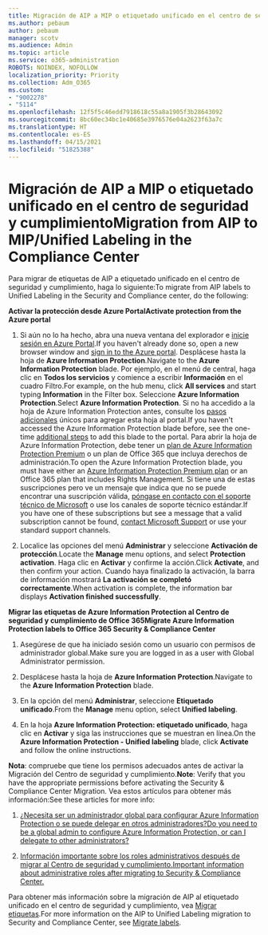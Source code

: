 ```yaml
---
title: Migración de AIP a MIP o etiquetado unificado en el centro de seguridad y cumplimiento
ms.author: pebaum
author: pebaum
manager: scotv
ms.audience: Admin
ms.topic: article
ms.service: o365-administration
ROBOTS: NOINDEX, NOFOLLOW
localization_priority: Priority
ms.collection: Adm_O365
ms.custom:
- "9002278"
- "5114"
ms.openlocfilehash: 12f5f5c46edd7918618c55a8a1905f3b28643092
ms.sourcegitcommit: 8bc60ec34bc1e40685e3976576e04a2623f63a7c
ms.translationtype: HT
ms.contentlocale: es-ES
ms.lasthandoff: 04/15/2021
ms.locfileid: "51825388"
---
```

# <a name="migration-from-aip-to-mipunified-labeling-in-the-compliance-center"></a><span data-ttu-id="3ec8f-102">Migración de AIP a MIP o etiquetado unificado en el centro de seguridad y cumplimiento</span><span class="sxs-lookup"><span data-stu-id="3ec8f-102">Migration from AIP to MIP/Unified Labeling in the Compliance Center</span></span>

<span data-ttu-id="3ec8f-103">Para migrar de etiquetas de AIP a etiquetado unificado en el centro de seguridad y cumplimiento, haga lo siguiente:</span><span class="sxs-lookup"><span data-stu-id="3ec8f-103">To migrate from AIP labels to Unified Labeling in the Security and Compliance center, do the following:</span></span>

<span data-ttu-id="3ec8f-104">**Activar la protección desde Azure Portal**</span><span class="sxs-lookup"><span data-stu-id="3ec8f-104">**Activate protection from the Azure portal**</span></span>

1. <span data-ttu-id="3ec8f-105">Si aún no lo ha hecho, abra una nueva ventana del explorador e [inicie sesión en Azure Portal](https://docs.microsoft.com/azure/information-protection/deploy-use/configure-policy#signing-in-to-the-azure-portal).</span><span class="sxs-lookup"><span data-stu-id="3ec8f-105">If you haven't already done so, open a new browser window and [sign in to the Azure portal](https://docs.microsoft.com/azure/information-protection/deploy-use/configure-policy#signing-in-to-the-azure-portal).</span></span> <span data-ttu-id="3ec8f-106">Desplácese hasta la hoja de **Azure Information Protection**.</span><span class="sxs-lookup"><span data-stu-id="3ec8f-106">Navigate to the **Azure Information Protection** blade.</span></span> <span data-ttu-id="3ec8f-107">Por ejemplo, en el menú de central, haga clic en **Todos los servicios** y comience a escribir **Información** en el cuadro Filtro.</span><span class="sxs-lookup"><span data-stu-id="3ec8f-107">For example, on the hub menu, click **All services** and start typing **Information** in the Filter box.</span></span> <span data-ttu-id="3ec8f-108">Seleccione **Azure Information Protection**.</span><span class="sxs-lookup"><span data-stu-id="3ec8f-108">Select **Azure Information Protection**.</span></span> <span data-ttu-id="3ec8f-109">Si no ha accedido a la hoja de Azure Information Protection antes, consulte los [pasos adicionales](https://docs.microsoft.com/azure/information-protection/deploy-use/configure-policy#to-access-the-azure-information-protection-blade-for-the-first-time) únicos para agregar esta hoja al portal.</span><span class="sxs-lookup"><span data-stu-id="3ec8f-109">If you haven't accessed the Azure Information Protection blade before, see the one-time [additional steps](https://docs.microsoft.com/azure/information-protection/deploy-use/configure-policy#to-access-the-azure-information-protection-blade-for-the-first-time) to add this blade to the portal.</span></span> <span data-ttu-id="3ec8f-110">Para abrir la hoja de Azure Information Protection, debe tener un [plan de Azure Information Protection Premium](https://www.microsoft.com/cloud-platform/azure-information-protection-pricing) o un plan de Office 365 que incluya derechos de administración.</span><span class="sxs-lookup"><span data-stu-id="3ec8f-110">To open the Azure Information Protection blade, you must have either an [Azure Information Protection Premium plan](https://www.microsoft.com/cloud-platform/azure-information-protection-pricing) or an Office 365 plan that includes Rights Management.</span></span> <span data-ttu-id="3ec8f-111">Si tiene una de estas suscripciones pero ve un mensaje que indica que no se puede encontrar una suscripción válida, [póngase en contacto con el soporte técnico de Microsoft](https://docs.microsoft.com/azure/information-protection/get-started/information-support#to-contact-microsoft-support) o use los canales de soporte técnico estándar.</span><span class="sxs-lookup"><span data-stu-id="3ec8f-111">If you have one of these subscriptions but see a message that a valid subscription cannot be found, [contact Microsoft Support](https://docs.microsoft.com/azure/information-protection/get-started/information-support#to-contact-microsoft-support) or use your standard support channels.</span></span>

2. <span data-ttu-id="3ec8f-112">Localice las opciones del menú **Administrar** y seleccione **Activación de protección**.</span><span class="sxs-lookup"><span data-stu-id="3ec8f-112">Locate the **Manage** menu options, and select **Protection activation**.</span></span> <span data-ttu-id="3ec8f-113">Haga clic en **Activar** y confirme la acción.</span><span class="sxs-lookup"><span data-stu-id="3ec8f-113">Click **Activate**, and then confirm your action.</span></span> <span data-ttu-id="3ec8f-114">Cuando haya finalizado la activación, la barra de información mostrará **La activación se completó correctamente**.</span><span class="sxs-lookup"><span data-stu-id="3ec8f-114">When activation is complete, the information bar displays **Activation finished successfully**.</span></span>

<span data-ttu-id="3ec8f-115">**Migrar las etiquetas de Azure Information Protection al Centro de seguridad y cumplimiento de Office 365**</span><span class="sxs-lookup"><span data-stu-id="3ec8f-115">**Migrate Azure Information Protection labels to Office 365 Security & Compliance Center**</span></span>

1. <span data-ttu-id="3ec8f-116">Asegúrese de que ha iniciado sesión como un usuario con permisos de administrador global.</span><span class="sxs-lookup"><span data-stu-id="3ec8f-116">Make sure you are logged in as a user with Global Administrator permission.</span></span>

2. <span data-ttu-id="3ec8f-117">Desplácese hasta la hoja de **Azure Information Protection**.</span><span class="sxs-lookup"><span data-stu-id="3ec8f-117">Navigate to the **Azure Information Protection** blade.</span></span>

3. <span data-ttu-id="3ec8f-118">En la opción del menú **Administrar**, seleccione **Etiquetado unificado**.</span><span class="sxs-lookup"><span data-stu-id="3ec8f-118">From the **Manage** menu option, select **Unified labeling**.</span></span>

4. <span data-ttu-id="3ec8f-119">En la hoja **Azure Information Protection: etiquetado unificado**, haga clic en **Activar** y siga las instrucciones que se muestran en línea.</span><span class="sxs-lookup"><span data-stu-id="3ec8f-119">On the **Azure Information Protection - Unified labeling** blade, click **Activate** and follow the online instructions.</span></span>

<span data-ttu-id="3ec8f-120">**Nota**: compruebe que tiene los permisos adecuados antes de activar la Migración del Centro de seguridad y cumplimiento.</span><span class="sxs-lookup"><span data-stu-id="3ec8f-120">**Note**: Verify that you have the appropriate permissions before activating the Security & Compliance Center Migration.</span></span> <span data-ttu-id="3ec8f-121">Vea estos artículos para obtener más información:</span><span class="sxs-lookup"><span data-stu-id="3ec8f-121">See these articles for more info:</span></span>

1. [<span data-ttu-id="3ec8f-122">¿Necesita ser un administrador global para configurar Azure Information Protection o se puede delegar en otros administradores?</span><span class="sxs-lookup"><span data-stu-id="3ec8f-122">Do you need to be a global admin to configure Azure Information Protection, or can I delegate to other administrators?</span></span>](https://docs.microsoft.com/azure/information-protection/faqs#do-you-need-to-be-a-global-admin-to-configure-azure-information-protection-or-can-i-delegate-to-other-administrators)

2. [<span data-ttu-id="3ec8f-123">Información importante sobre los roles administrativos después de migrar al Centro de seguridad y cumplimiento.</span><span class="sxs-lookup"><span data-stu-id="3ec8f-123">Important information about administrative roles after migrating to Security & Compliance Center.</span></span>](https://docs.microsoft.com/azure/information-protection/configure-policy-migrate-labels#important-information-about-administrative-roles)

<span data-ttu-id="3ec8f-124">Para obtener más información sobre la migración de AIP al etiquetado unificado en el centro de seguridad y cumplimiento, vea [Migrar etiquetas](https://docs.microsoft.com/azure/information-protection/configure-policy-migrate-labels).</span><span class="sxs-lookup"><span data-stu-id="3ec8f-124">For more information on the AIP to Unified Labeling migration to Security and Compliance Center, see [Migrate labels](https://docs.microsoft.com/azure/information-protection/configure-policy-migrate-labels).</span></span>
